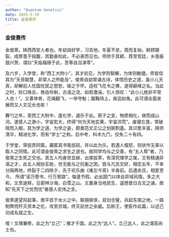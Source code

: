 ```yaml
---
author: "Quantum Genetics"
date: 2025-5-19
title: 金俊熹传
---
```

### 金俊熹传
金俊熹，陕西西安人者也。年幼自好学，习吉他，冬夏不怠，周而复始，鲜顾皲裂，成厚茧于指腹，其勤奋如此，不必表而见也。师欣于其颖，荐至宫廷，乡亟振鼓兴贺，谓曰“天临福禄于此，吾等自当涕零”。

及六岁，入学堂，称“西工大附小”。其才初见，为学则智解，为体则敏捷。师皆信其为“天资聪慧，非常人之所能及”。俊熹自幼常诵古诗，体悟历史之道，虽小儿天真，却解前人忧国忧民之思愁，喻之于怀。适校飞花令之赛，遂得巅峰之名。当此之时，妙口珠舌，唇齿伶俐，古语之流，如若激湍，引人惊叹：“此小儿绝非平常人也！”。又善体育，花绳翻飞，一举夺魁；蹴鞠场上，疾迅如兔。此可谓全面发展而又人文见长也矣！

舞勺之年，至西工大附中，逢化学，遽乐于此。原子之变，物质相化，继而成山河。遂感人之渺小，宇宙宏大，终得“何为天地玄黄，宇宙洪荒”。废寝忘食，常破晓而入眠，其为学之道、为学之姿，颇类范文正公之划粥割齑。其识愈丰富，拜师清华，精进化学，而有“学士”之称。后中考，科术九门，仅失二十有四。

于学堂，常捉弄同窗。藏匿其书笔纸砚，并以此为乐。若遇人愠怒，则状作无辜以取人之同情。此可谓金俊熹之求生之道也。故同学均与之交善，有“五人帮”者，乃俊熹之生死之交也。其五人均身世显赫，出类拔萃，有深究理学之属，又有精通异语之才。此五人相协互助，世无能与之抗衡之团。尝与亢氏交好，相恋五年，不幸分隔两地，终裂于二四除夕，先于欢乐曲《难忘今宵》半香前。后遇余氏，相爱至今。
所谓“读万卷书，行万里路”。每逢节假，必出国门以体会异域风情。多之大和，又至迪拜，见密林沙海，白雪之山。又置身当地民生，遥想昔日古文之诵，故知“先天下之忧而忧”者感人宏伟之言。

俊熹遂望风起事，救平民于水火之中。联钢铁侠，双剑合璧，兵起东南之地，一路制弊而歼灭资本之伦，攻至京城，终灭前世之余威。后称王，使臣作此篇，以述己功成名就之生。

噫！文理兼修，此之为“立己”；推才于国，此之为“达人”。立己达人，此之谓高尚士也。
